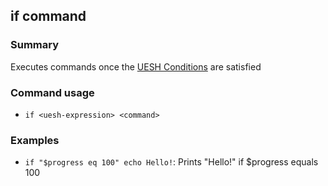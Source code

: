 ## if command

### Summary

Executes commands once the [UESH Conditions](ueshdevelopment/UESH-Conditions.md) are satisfied

### Command usage

* `if <uesh-expression> <command>`

### Examples

* `if "$progress eq 100" echo Hello!`: Prints "Hello!" if $progress equals 100
